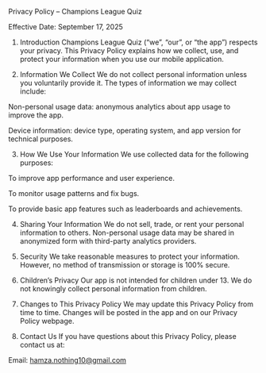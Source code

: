 Privacy Policy – Champions League Quiz

Effective Date: September 17, 2025

1. Introduction
Champions League Quiz (“we”, “our”, or “the app”) respects your privacy. This Privacy Policy explains how we collect, use, and protect your information when you use our mobile application.

2. Information We Collect
We do not collect personal information unless you voluntarily provide it. The types of information we may collect include:

Non-personal usage data: anonymous analytics about app usage to improve the app.

Device information: device type, operating system, and app version for technical purposes.

3. How We Use Your Information
We use collected data for the following purposes:

To improve app performance and user experience.

To monitor usage patterns and fix bugs.

To provide basic app features such as leaderboards and achievements.

4. Sharing Your Information
We do not sell, trade, or rent your personal information to others. Non-personal usage data may be shared in anonymized form with third-party analytics providers.

5. Security
We take reasonable measures to protect your information. However, no method of transmission or storage is 100% secure.

6. Children’s Privacy
Our app is not intended for children under 13. We do not knowingly collect personal information from children.

7. Changes to This Privacy Policy
We may update this Privacy Policy from time to time. Changes will be posted in the app and on our Privacy Policy webpage.

8. Contact Us
If you have questions about this Privacy Policy, please contact us at:

Email: hamza.nothing10@gmail.com

